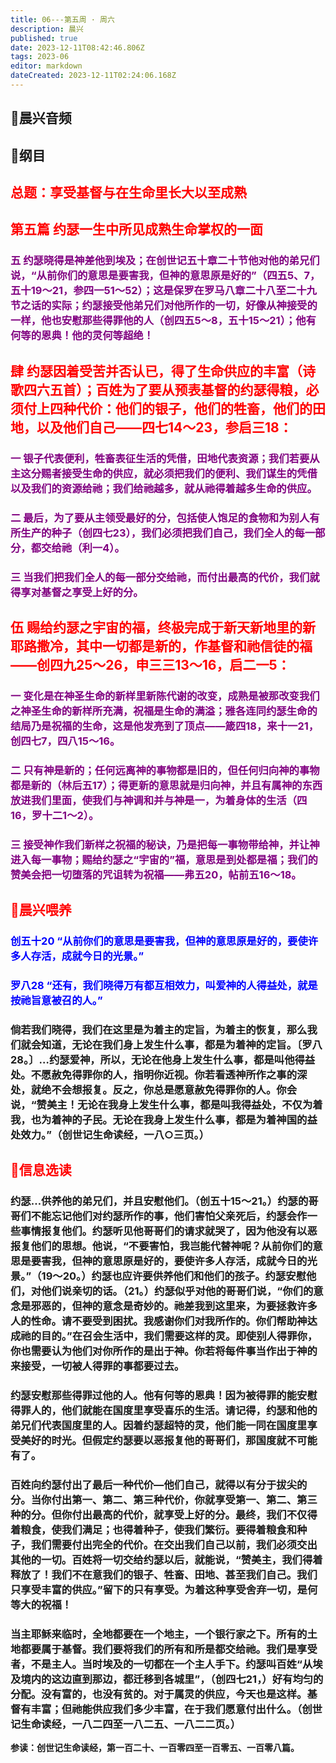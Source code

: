 ```yaml
---
title: 06---第五周 · 周六
description: 晨兴
published: true
date: 2023-12-11T08:42:46.806Z
tags: 2023-06
editor: markdown
dateCreated: 2023-12-11T02:24:06.168Z
---
```


## 🎵晨兴音频

## 📖纲目

## <font color=red>总题：享受基督与在生命里长大以至成熟</font>

## <font color=red>第五篇   约瑟一生中所见成熟生命掌权的一面</font>

### <font color=purple>五   约瑟晓得是神差他到埃及；在创世记五十章二十节他对他的弟兄们说，“从前你们的意思是要害我，但神的意思原是好的”（四五5、7，五十19～21，参四一51～52）；这是保罗在罗马八章二十八至二十九节之话的实际；约瑟接受他弟兄们对他所作的一切，好像从神接受的一样，他也安慰那些得罪他的人（创四五5～8，五十15～21）；他有何等的恩典！他的灵何等超绝！</font>

## <font color=red>肆 约瑟因着受苦并否认已，得了生命供应的丰富（诗歌四六五首）；百姓为了要从预表基督的约瑟得粮，必须付上四种代价：他们的银子，他们的牲畜，他们的田地，以及他们自己——四七14～23，参启三18：</font>

### <font color=purple>一   银子代表便利，牲畜表征生活的凭借，田地代表资源；我们若要从主这分赐者接受生命的供应，就必须把我们的便利、我们谋生的凭借以及我们的资源给祂；我们给祂越多，就从祂得着越多生命的供应。</font>

### <font color=purple>二   最后，为了要从主领受最好的分，包括使人饱足的食物和为别人有所生产的种子（创四七23），我们必须把我们自己，我们全人的每一部分，都交给祂（利一4）。</font>

### <font color=purple>三   当我们把我们全人的每一部分交给祂，而付出最高的代价，我们就得享对基督之享受上好的分。</font>

## <font color=red>伍   赐给约瑟之宇宙的福，终极完成于新天新地里的新耶路撒冷，其中一切都是新的，作基督和祂信徒的福——创四九25～26，申三三13～16，启二一5：</font>

### <font color=purple>一 变化是在神圣生命的新样里新陈代谢的改变，成熟是被那改变我们之神圣生命的新样所充满，祝福是生命的满溢；雅各连同约瑟生命的结局乃是祝福的生命，这是他发亮到了顶点——箴四18，来十一21，创四七7，四八15～16。</font>

### <font color=purple>二   只有神是新的；任何远离神的事物都是旧的，但任何归向神的事物都是新的（林后五17）；得更新的意思就是归向神，并且有属神的东西放进我们里面，使我们与神调和并与神是一，为着身体的生活（四16，罗十二1～2）。</font>

### <font color=purple>三   接受神作我们新样之祝福的秘诀，乃是把每一事物带给神，并让神进入每一事物；赐给约瑟之“宇宙的”福，意思是到处都是福；我们的赞美会把一切堕落的咒诅转为祝福——弗五20，帖前五16～18。</font>

## <font color=red>📖晨兴喂养</font>

### <font color=blue>创五十20   “从前你们的意思是要害我，但神的意思原是好的，要使许多人存活，成就今日的光景。”</font>

### <font color=blue>罗八28   “还有，我们晓得万有都互相效力，叫爱神的人得益处，就是按祂旨意被召的人。”</font>

### 倘若我们晓得，我们在这里是为着主的定旨，为着主的恢复，那么我们就会知道，无论在我们身上发生什么事，都是为着神的定旨。〔罗八28。〕…约瑟爱神，所以，无论在他身上发生什么事，都是叫他得益处。不愿赦免得罪你的人，指明你近视。你若看透神所作之事的深处，就绝不会想报复。反之，你总是愿意赦免得罪你的人。你会说，“赞美主！无论在我身上发生什么事，都是叫我得益处，不仅为着我，也为着神的子民。无论在我身上发生什么事，都是为着神国的益处效力。”（创世记生命读经，一八○三页。）

## <font color=red>📖信息选读</font>

### 约瑟…供养他的弟兄们，并且安慰他们。（创五十15～21。）约瑟的哥哥们不能忘记他们对约瑟所作的事，他们害怕父亲死后，约瑟会作一些事情报复他们。约瑟听见他哥哥们的请求就哭了，因为他没有以恶报复他们的思想。他说，“不要害怕，我岂能代替神呢？从前你们的意思是要害我，但神的意思原是好的，要使许多人存活，成就今日的光景。”（19～20。）约瑟也应许要供养他们和他们的孩子。约瑟安慰他们，对他们说亲切的话。（21。）约瑟似乎对他的哥哥们说，“你们的意念是邪恶的，但神的意念是奇妙的。祂差我到这里来，为要拯救许多人的性命。请不要受到困扰。我感谢你们对我所作的。你们帮助神达成祂的目的。”在召会生活中，我们需要这样的灵。即使别人得罪你，你也需要认为他们对你所作的是出于神。你若将每件事当作出于神的来接受，一切被人得罪的事都要过去。

### 约瑟安慰那些得罪过他的人。他有何等的恩典！因为被得罪的能安慰得罪人的，他们就能在国度里享受喜乐的生活。请记得，约瑟和他的弟兄们代表国度里的人。因着约瑟超特的灵，他们能一同在国度里享受美好的时光。但假定约瑟要以恶报复他的哥哥们，那国度就不可能有了。

### 百姓向约瑟付出了最后一种代价—他们自己，就得以有分于拔尖的分。当你付出第一、第二、第三种代价，你就享受第一、第二、第三种的分。但你付出最高的代价，就享受上好的分。最终，我们不仅得着粮食，使我们满足；也得着种子，使我们繁衍。要得着粮食和种子，我们需要付出完全的代价。在交出我们自己以前，我们必须交出其他的一切。百姓将一切交给约瑟以后，就能说，“赞美主，我们得着释放了！我们不在意我们的银子、牲畜、田地、甚至我们自己。我们只享受丰富的供应。”留下的只有享受。为着这种享受舍弃一切，是何等大的祝福！

### 当主耶稣来临时，全地都要在一个地主，一个银行家之下。所有的土地都要属于基督。我们要将我们的所有和所是都交给祂。我们是享受者，不是主人。当时埃及的一切都在一个主人手下。约瑟叫百姓“从埃及境内的这边直到那边，都迁移到各城里”，（创四七21，）好有均匀的分配。没有富的，也没有贫的。对于属灵的供应，今天也是这样。基督有丰富；但祂能供应我们多少丰富，在于我们愿意付出什么。（创世记生命读经，一八二四至一八二五、一八二二页。）

**参读：创世记生命读经，第一百二十、一百零四至一百零五、一百零八篇。**
<!-- Google tag (gtag.js) -->
<script async src="https://www.googletagmanager.com/gtag/js?id=G-1P8709Z16T"></script>
<script>
  window.dataLayer = window.dataLayer || [];
  function gtag(){dataLayer.push(arguments);}
  gtag('js', new Date());

  gtag('config', 'G-1P8709Z16T');
</script>